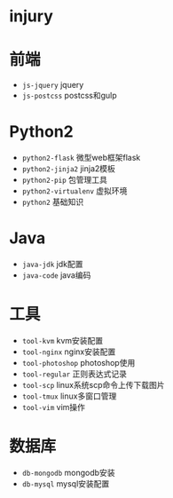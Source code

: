 # injury

# 前端
 - <code>js-jquery</code> jquery
 - <code>js-postcss</code> postcss和gulp

# Python2
 - <code>python2-flask</code> 微型web框架flask
 - <code>python2-jinja2</code> jinja2模板
 - <code>python2-pip</code> 包管理工具
 - <code>python2-virtualenv</code> 虚拟环境
 - <code>python2</code> 基础知识

# Java
 - <code>java-jdk</code> jdk配置
 - <code>java-code</code> java编码

# 工具
 - <code>tool-kvm</code> kvm安装配置
 - <code>tool-nginx</code> nginx安装配置
 - <code>tool-photoshop</code> photoshop使用
 - <code>tool-regular</code> 正则表达式记录
 - <code>tool-scp</code> linux系统scp命令上传下载图片
 - <code>tool-tmux</code> linux多窗口管理
 - <code>tool-vim</code> vim操作

# 数据库
 - <code>db-mongodb</code> mongodb安装
 - <code>db-mysql</code> mysql安装配置